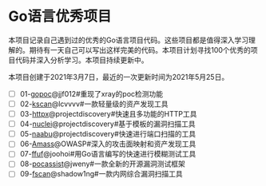 # Go语言优秀项目
本项目记录自己遇到过的优秀的Go语言项目代码。这些项目都是值得深入学习理解的。期待有一天自己可以写出这样完美的代码。本项目计划寻找100个优秀的项目代码并深入分析学习。本项目持续更新中。

本项目创建于2021年3月7日，最近的一次更新时间为2021年5月25日。

- [ ] 01-[gopoc](https://github.com/jjf012/gopoc)@jjf012#重现了xray的poc检测功能
- [ ] 02-[kscan](https://github.com/lcvvvv/kscan)@lcvvvv#一款轻量级的资产发现工具
- [ ] 03-[httpx](https://github.com/projectdiscovery/httpx)@projectdiscovery#快速且多功能的HTTP工具
- [ ] 04-[nuclei](https://github.com/projectdiscovery/nuclei)@projectdiscovery#基于模板的漏洞扫描工具
- [ ] 05-[naabu](https://github.com/projectdiscovery/naabu)@projectdiscovery#快速进行端口扫描的工具
- [ ] 06-[Amass](https://github.com/OWASP/Amass)@OWASP#深入的攻击面映射和资产发现工具
- [ ] 07-[ffuf](https://github.com/ffuf/ffuf)@joohoi#用Go语言编写的快速进行模糊测试工具
- [ ] 08-[pocassist](https://github.com/jweny/pocassist)@jweny#一款全新的开源漏洞测试框架
- [ ] 09-[fscan](https://github.com/shadow1ng/fscan)@shadow1ng#一款内网综合漏洞扫描工具
